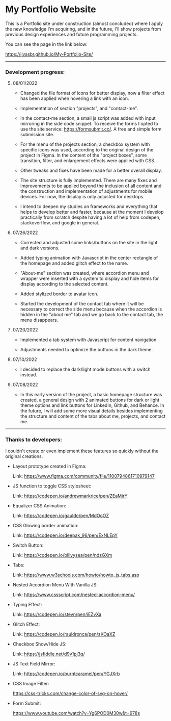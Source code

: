 # My Portfolio Website	

This is a Portfolio site under construction (almost concluded) where I apply the new knowledge I'm acquiring, and in the future, I'll show projects from previous design experiences and future programming projects.

You can see the page in the link below:

https://jivasbr.github.io/My-Portfolio-Site/



------

### Development progress:

5. 08/01/2022

   * Changed the file format of icons for better display, now a filter effect has been applied when hovering a link with an icon.

   - Implementation of section "projects", and "contact-me".

   - In the contact-me section, a small js script was added with input mirroring in the side code snippet. To receive the forms I opted to use the site service: https://formsubmit.co/. A free and simple form submission site.

   - For the menu of the projects section, a checkbox system with specific icons was used, according to the original design of the project in Figma. In the content of the "project boxes", some transition, filter, and enlargement effects were applied with CSS.

   - Other tweaks and fixes have been made for a better overall display.
   - The site structure is fully implemented.
     There are many fixes and improvements to be applied beyond the inclusion of all content and the construction and implementation of adjustments for mobile devices. For now, the display is only adjusted for desktops.
   - I intend to deepen my studies on frameworks and everything that helps to develop better and faster, because at the moment I develop practically from scratch despite having a lot of help from codepen, stackoverflow, and google in general.



4. 07/26/2022 

   * Corrected and adjusted some links/buttons on the site in the light and dark versions.

   * Added typing animation with Javascript in the center rectangle of the homepage and added glitch effect to the name.

   * "About-me" section was created, where accordion menu and wrapper were inserted with a system to display and hide items for display according to the selected content.

   * Added stylized border to avatar icon. 

   * Started the development of the contact tab where it will be necessary to correct the side menu because when the accordion is hidden in the "about me" tab and we go back to the contact tab, the menu disappears.



3. 07/20/2022

   * Implemented a tab system with Javascript for content navigation.

   * Adjustments needed to optimize the buttons in the dark theme.




2. 07/10/2022
   * I decided to replace the dark/light mode buttons with a switch instead.



1. 07/08/2022
   * In this early version of the project, a basic homepage structure was created, a general design with 2 animated buttons for dark or light theme options and link buttons for LinkedIn, Github, and Behance. In the future, I will add some more visual details besides implementing the structure and content of the tabs about me, projects, and contact me.



------

### Thanks to developers:

I couldn't create or even implement these features so quickly without the original creations.



* Layout prototype created in Figma:

  Link: https://www.figma.com/community/file/1100794861710979147

  

* JS function to toggle CSS stylesheet:

  Link: https://codepen.io/andrewmarkrice/pen/ZEaMjrY

  

* Equalizer CSS Animation:

  Link: https://codepen.io/gauldo/pen/MdOoOZ

  

* CSS Glowing border animation:

  Link: https://codepen.io/deepak_96/pen/ExNLEpY

  

* Switch Button:

  Link: https://codepen.io/billyysea/pen/ndzGXm

  

* Tabs:

  Link: https://www.w3schools.com/howto/howto_js_tabs.asp

  

* Nested Accordion Menu With Vanilla JS:

  Link: https://www.cssscript.com/nested-accordion-menu/

  

* Typing Effect:

  Link: https://codepen.io/stevn/pen/jEZvXa

  

* Glitch Effect:

  Link: https://codepen.io/rauldronca/pen/zKOaXZ

  

* Checkbox Show/Hide JS:

  Link: https://jsfiddle.net/d9v1pj3q/

  

* JS Text Field Mirror:

  Link: https://codepen.io/burntcaramel/pen/YGJXrb

  

* CSS Image Filter:

  https://css-tricks.com/change-color-of-svg-on-hover/

  

* Form Submit:

  https://www.youtube.com/watch?v=Yg6POD0M30w&t=978s
